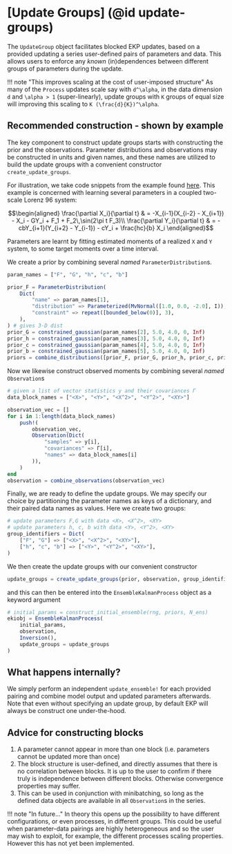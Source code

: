 # [Update Groups] (@id update-groups)

The `UpdateGroup` object facilitates blocked EKP updates, based on a provided updating a series user-defined pairs of parameters and data. This allows users to enforce any *known* (in)dependences between different groups of parameters during the update.

!!! note "This improves scaling at the cost of user-imposed structure"
    As many of the `Process` updates scale say with ``d^\alpha``, in the data dimension ``d`` and ``\alpha > 1`` (super-linearly),  update groups with ``K`` groups of equal size will improving this scaling to ``K (\frac{d}{K})^\alpha``.

##  Recommended construction - shown by example

The key component to construct update groups starts with constructing the prior and the observations. Parameter distributions and observations may be constructed in units and given names, and these names are utilized to build the update groups with a convenient constructor `create_update_groups`.

For illustration, we take code snippets from the example found [here](https://github.com/CliMA/EnsembleKalmanProcesses.jl/blob/main/examples/UpdateGroups/). This example is concerned with learning several parameters in a coupled two-scale Lorenz 96 system:
```math
\begin{aligned}
 \frac{\partial X_i}{\partial t} & = -X_{i-1}(X_{i-2} - X_{i+1}) - X_i - GY_i + F_1 + F_2\,\sin(2\pi t F_3)\\
 \frac{\partial Y_i}{\partial t} & = -cbY_{i+1}(Y_{i+2} - Y_{i-1}) - cY_i + \frac{hc}{b} X_i 
\end{aligned}
```
Parameters are learnt by fitting estimated moments of a realized `X` and `Y` system, to some target moments over a time interval.

We create a prior by combining several *named* `ParameterDistribution`s.
```julia
param_names = ["F", "G", "h", "c", "b"]

prior_F = ParameterDistribution(
    Dict(
        "name" => param_names[1],
        "distribution" => Parameterized(MvNormal([1.0, 0.0, -2.0], I)),
        "constraint" => repeat([bounded_below(0)], 3),
    ),
) # gives 3-D dist
prior_G = constrained_gaussian(param_names[2], 5.0, 4.0, 0, Inf)
prior_h = constrained_gaussian(param_names[3], 5.0, 4.0, 0, Inf)
prior_c = constrained_gaussian(param_names[4], 5.0, 4.0, 0, Inf)
prior_b = constrained_gaussian(param_names[5], 5.0, 4.0, 0, Inf)
priors = combine_distributions([prior_F, prior_G, prior_h, prior_c, prior_b])
```
Now we likewise construct observed moments by combining several *named* `Observation`s
```julia
# given a list of vector statistics y and their covariances Γ 
data_block_names = ["<X>", "<Y>", "<X^2>", "<Y^2>", "<XY>"]

observation_vec = []
for i in 1:length(data_block_names)
    push!(
        observation_vec,
        Observation(Dict(
            "samples" => y[i],
            "covariances" => Γ[i],
            "names" => data_block_names[i]
        )),
    )
end
observation = combine_observations(observation_vec)
```
Finally, we are ready to define the update groups. We may specify our choice by partitioning the parameter names as keys of a dictionary, and their paired data names as values. Here we create two groups:
```julia
# update parameters F,G with data <X>, <X^2>, <XY>
# update parameters h, c, b with data <Y>, <Y^2>, <XY>
group_identifiers = Dict(
    ["F", "G"] => ["<X>", "<X^2>", "<XY>"],
    ["h", "c", "b"] => ["<Y>", "<Y^2>", "<XY>"],
)
```
We then create the update groups with our convenient constructor
```julia
update_groups = create_update_groups(prior, observation, group_identifiers)
```
and this can then be entered into the `EnsembleKalmanProcess` object as a keyword argument
```julia
# initial_params = construct_initial_ensemble(rng, priors, N_ens) 
ekiobj = EnsembleKalmanProcess(
    initial_params,
    observation,
    Inversion(),
    update_groups = update_groups
)
```

## What happens internally?

We simply perform an independent `update_ensemble!` for each provided pairing and combine model output and updated parameters afterwards. Note that even without specifying an update group, by default EKP will always be construct one under-the-hood.



## Advice for constructing blocks
1. A parameter cannot appear in more than one block (i.e. parameters cannot be updated more than once)
2. The block structure is user-defined, and directly assumes that there is no correlation between blocks. It is up to the user to confirm if there truly is independence between different blocks. Otherwise convergence properties may suffer.
3. This can be used in conjunction with minibatching, so long as the defined data objects are available in all `Observation`s in the series.

!!! note "In future..."
    In theory this opens up the possibility to have different configurations, or even processes, in different groups. This could be useful when parameter-data pairings are highly heterogeneous and so the user may wish to exploit, for example, the different processes scaling properties. However this has not yet been implemented.